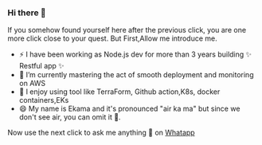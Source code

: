 ### Hi there 👋

If you somehow found yourself here after the previous click, you are one more click close to your quest. But First,Allow me introduce me.  

- ⚡ I have been working as Node.js dev for more than 3 years building  ✨ Restful app ✨
- 🌱 I’m currently mastering the act of smooth deployment and monitoring on AWS
- 🔧 I enjoy using tool like TerraForm, Github action,K8s, docker containers,EKs
- 😄 My name is Ekama and it's  pronounced "air ka ma" but since we don't see air, you can omit it  🤔.

Now use the next click to ask me anything 💬 on [Whatapp](https://wa.me/message/R7QNULZJBQKFI1) 
<!--
**ekamanelly/ekamanelly** is a ✨ _special_ ✨ repository because its `README.md` (this file) appears on your GitHub profile.

Here are some ideas to get you started:

- 🔭 I’m currently working on ...
- 🌱 I’m currently learning ...
- 👯 I’m looking to collaborate on ...
- 🤔 I’m looking for help with ...
- 💬 Ask me about ...
- 📫 How to reach me: ...
- 😄 Pronouns: ...
- ⚡ Fun fact: ...
-->
